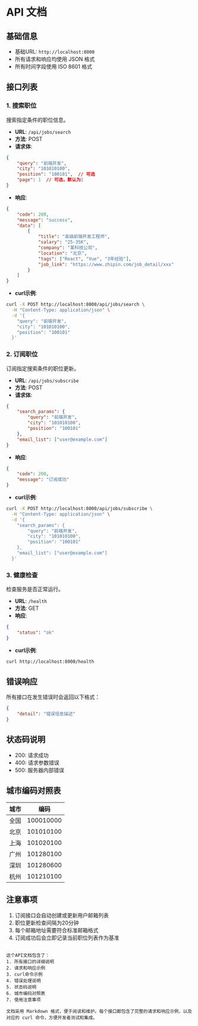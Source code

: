 # API 文档

## 基础信息
- 基础URL: `http://localhost:8000`
- 所有请求和响应均使用 JSON 格式
- 所有时间字段使用 ISO 8601 格式

## 接口列表

### 1. 搜索职位
搜索指定条件的职位信息。

- **URL**: `/api/jobs/search`
- **方法**: POST
- **请求体**:
```json
{
    "query": "前端开发",
    "city": "101010100",
    "position": "100101",  // 可选
    "page": 1  // 可选，默认为1
}
```
- **响应**:
```json
{
    "code": 200,
    "message": "success",
    "data": [
        {
            "title": "高级前端开发工程师",
            "salary": "25-35K",
            "company": "某科技公司",
            "location": "北京",
            "tags": ["React", "Vue", "3年经验"],
            "job_link": "https://www.zhipin.com/job_detail/xxx"
        }
    ]
}
```

- **curl示例**:
```bash
curl -X POST http://localhost:8000/api/jobs/search \
  -H "Content-Type: application/json" \
  -d '{
    "query": "前端开发",
    "city": "101010100",
    "position": "100101"
  }'
```

### 2. 订阅职位
订阅指定搜索条件的职位更新。

- **URL**: `/api/jobs/subscribe`
- **方法**: POST
- **请求体**:
```json
{
    "search_params": {
        "query": "前端开发",
        "city": "101010100",
        "position": "100101"
    },
    "email_list": ["user@example.com"]
}
```
- **响应**:
```json
{
    "code": 200,
    "message": "订阅成功"
}
```

- **curl示例**:
```bash
curl -X POST http://localhost:8000/api/jobs/subscribe \
  -H "Content-Type: application/json" \
  -d '{
    "search_params": {
        "query": "前端开发",
        "city": "101010100",
        "position": "100101"
    },
    "email_list": ["user@example.com"]
  }'
```

### 3. 健康检查
检查服务是否正常运行。

- **URL**: `/health`
- **方法**: GET
- **响应**:
```json
{
    "status": "ok"
}
```

- **curl示例**:
```bash
curl http://localhost:8000/health
```

## 错误响应
所有接口在发生错误时会返回以下格式：

```json
{
    "detail": "错误信息描述"
}
```

## 状态码说明
- 200: 请求成功
- 400: 请求参数错误
- 500: 服务器内部错误

## 城市编码对照表
| 城市 | 编码 |
|------|------|
| 全国 | 100010000 |
| 北京 | 101010100 |
| 上海 | 101020100 |
| 广州 | 101280100 |
| 深圳 | 101280600 |
| 杭州 | 101210100 |

## 注意事项
1. 订阅接口会自动创建或更新用户邮箱列表
2. 职位更新检查间隔为20分钟
3. 每个邮箱地址需要符合标准邮箱格式
4. 订阅成功后会立即记录当前职位列表作为基准
```

这个API文档包含了：
1. 所有接口的详细说明
2. 请求和响应示例
3. curl命令示例
4. 错误处理说明
5. 状态码说明
6. 城市编码对照表
7. 使用注意事项

文档采用 Markdown 格式，便于阅读和维护。每个接口都包含了完整的请求和响应示例，以及对应的 curl 命令，方便开发者测试和集成。
